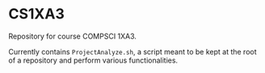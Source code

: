 # CS1XA3
Repository for course COMPSCI 1XA3.

Currently contains `ProjectAnalyze.sh`, a script meant to be kept at the root of a repository and perform various functionalities.
